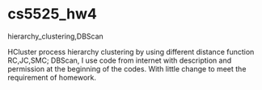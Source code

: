 cs5525_hw4
==========

hierarchy_clustering,DBScan

HCluster process hierarchy clustering by using different distance function RC,JC,SMC;
DBScan, I use code from internet with description and permission at the beginning of the codes. With little change to meet the requirement of homework.

